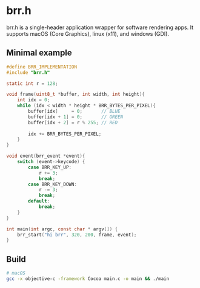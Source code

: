 # brr.h

brr.h is a single-header application wrapper for software rendering apps. It supports macOS (Core Graphics), linux (x11), and windows (GDI). 


## Minimal example

```c
#define BRR_IMPLEMENTATION
#include "brr.h"

static int r = 128;

void frame(uint8_t *buffer, int width, int height){
    int idx = 0;
    while (idx < width * height * BRR_BYTES_PER_PIXEL){
        buffer[idx]     = 0;       // BLUE
        buffer[idx + 1] = 0;       // GREEN
        buffer[idx + 2] = r % 255; // RED
        
        idx += BRR_BYTES_PER_PIXEL;
    }
}

void event(brr_event *event){
    switch (event->keycode) {
        case BRR_KEY_UP:
            r += 3;
            break;
        case BRR_KEY_DOWN:
            r -= 3;
            break;
        default:
            break;
    }
}

int main(int argc, const char * argv[]) {
    brr_start("hi brr", 320, 200, frame, event);
}

```

## Build 
```bash
# macOS
gcc -x objective-c -framework Cocoa main.c -o main && ./main

```
